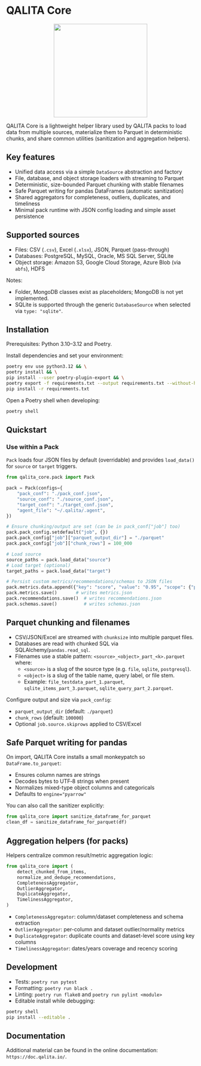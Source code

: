 # QALITA Core

<p align="center">
  <img width="250px" height="auto" src="https://cloud.platform.qalita.io/logo.svg" style="max-width:250px;"/>
</p>

QALITA Core is a lightweight helper library used by QALITA packs to load data from multiple sources, materialize them to Parquet in deterministic chunks, and share common utilities (sanitization and aggregation helpers).

## Key features

- Unified data access via a simple `DataSource` abstraction and factory
- File, database, and object storage loaders with streaming to Parquet
- Deterministic, size-bounded Parquet chunking with stable filenames
- Safe Parquet writing for pandas DataFrames (automatic sanitization)
- Shared aggregators for completeness, outliers, duplicates, and timeliness
- Minimal pack runtime with JSON config loading and simple asset persistence

## Supported sources

- Files: CSV (`.csv`), Excel (`.xlsx`), JSON, Parquet (pass-through)
- Databases: PostgreSQL, MySQL, Oracle, MS SQL Server, SQLite
- Object storage: Amazon S3, Google Cloud Storage, Azure Blob (via `abfs`), HDFS

Notes:
- Folder, MongoDB classes exist as placeholders; MongoDB is not yet implemented.
- SQLite is supported through the generic `DatabaseSource` when selected via `type: "sqlite"`.

## Installation

Prerequisites: Python 3.10–3.12 and Poetry.

Install dependencies and set your environment:

```bash
poetry env use python3.12 && \
poetry install && \
pip install --user poetry-plugin-export && \
poetry export -f requirements.txt --output requirements.txt --without-hashes && \
pip install -r requirements.txt
```

Open a Poetry shell when developing:

```bash
poetry shell
```

## Quickstart

### Use within a Pack

`Pack` loads four JSON files by default (overridable) and provides `load_data()` for `source` or `target` triggers.

```python
from qalita_core.pack import Pack

pack = Pack(configs={
    "pack_conf": "./pack_conf.json",
    "source_conf": "./source_conf.json",
    "target_conf": "./target_conf.json",
    "agent_file": "~/.qalita/.agent",
})

# Ensure chunking/output are set (can be in pack_conf["job"] too)
pack.pack_config.setdefault("job", {})
pack.pack_config["job"]["parquet_output_dir"] = "./parquet"
pack.pack_config["job"]["chunk_rows"] = 100_000

# Load source
source_paths = pack.load_data("source")
# Load target (optional)
target_paths = pack.load_data("target")

# Persist custom metrics/recommendations/schemas to JSON files
pack.metrics.data.append({"key": "score", "value": "0.95", "scope": {"perimeter": "dataset", "value": "my_dataset"}})
pack.metrics.save()       # writes metrics.json
pack.recommendations.save()  # writes recommendations.json
pack.schemas.save()          # writes schemas.json
```

## Parquet chunking and filenames

- CSV/JSON/Excel are streamed with `chunksize` into multiple parquet files.
- Databases are read with chunked SQL via SQLAlchemy/`pandas.read_sql`.
- Filenames use a stable pattern: `<source>_<object>_part_<k>.parquet` where:
  - `<source>` is a slug of the source type (e.g. `file`, `sqlite`, `postgresql`).
  - `<object>` is a slug of the table name, query label, or file stem.
  - Example: `file_testdata_part_1.parquet`, `sqlite_items_part_3.parquet`, `sqlite_query_part_2.parquet`.

Configure output and size via `pack_config`:

- `parquet_output_dir` (default: `./parquet`)
- `chunk_rows` (default: `100000`)
- Optional `job.source.skiprows` applied to CSV/Excel

## Safe Parquet writing for pandas

On import, QALITA Core installs a small monkeypatch so `DataFrame.to_parquet`:

- Ensures column names are strings
- Decodes bytes to UTF‑8 strings when present
- Normalizes mixed-type object columns and categoricals
- Defaults to `engine="pyarrow"`

You can also call the sanitizer explicitly:

```python
from qalita_core import sanitize_dataframe_for_parquet
clean_df = sanitize_dataframe_for_parquet(df)
```

## Aggregation helpers (for packs)

Helpers centralize common result/metric aggregation logic:

```python
from qalita_core import (
    detect_chunked_from_items,
    normalize_and_dedupe_recommendations,
    CompletenessAggregator,
    OutlierAggregator,
    DuplicateAggregator,
    TimelinessAggregator,
)
```

- `CompletenessAggregator`: column/dataset completeness and schema extraction
- `OutlierAggregator`: per-column and dataset outlier/normality metrics
- `DuplicateAggregator`: duplicate counts and dataset-level score using key columns
- `TimelinessAggregator`: dates/years coverage and recency scoring

## Development

- Tests: `poetry run pytest`
- Formatting: `poetry run black .`
- Linting: `poetry run flake8` and `poetry run pylint <module>`
- Editable install while debugging:

```bash
poetry shell
pip install --editable .
```

## Documentation

Additional material can be found in the online documentation: `https://doc.qalita.io/`.
